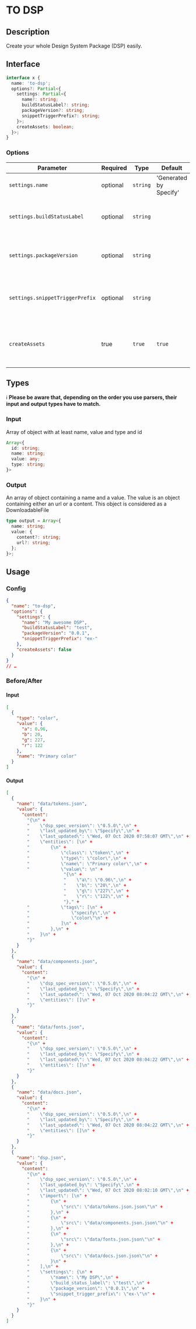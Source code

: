 # TO DSP

## Description

Create your whole Design System Package (DSP) easily.

## Interface

```ts
interface x {
  name: 'to-dsp';
  options?: Partial<{
    settings: Partial<{
      name?: string;
      buildStatusLabel?: string;
      packageVersion?: string;
      snippetTriggerPrefix?: string;
    }>;
    createAssets: boolean;
  }>;
}
```

### Options

| Parameter                       | Required | Type     | Default                | Description                                                   |
| ------------------------------- | -------- | -------- | ---------------------- | ------------------------------------------------------------- |
| `settings.name`                 | optional | `string` | 'Generated by Specify' | The name of the DSP                                           |
| `settings.buildStatusLabel`     | optional | `string` |                        | Build status label (examples: 'dev' or 'released')            |
| `settings.packageVersion`       | optional | `string` |                        | Version of the DSP package, not the DSP spec                  |
| `settings.snippetTriggerPrefix` | optional | `string` |                        | Trigger for snippets on components (examples: 'sp-' or 'ex-") |
| `createAssets`                  | true     | `true`   | `true`                 | Defines if you want the assets to be created or not           |

## Types

ℹ️ **Please be aware that, depending on the order you use parsers, their input and output types have to match.**

### Input

Array of object with at least name, value and type and id

```ts
Array<{
  id: string;
  name: string;
  value: any;
  type: string;
}>
```

### Output

An array of object containing a name and a value. The value is an object containing either an url or a content. This object is considered as a DownloadableFile

```ts
type output = Array<{
  name: string;
  value: {
    content?: string;
    url?: string;
  };
}>;
```

## Usage

### Config

```json
{
  "name": "to-dsp",
  "options": {
    "settings": {
      "name": "My awesome DSP",
      "buildStatusLabel": "test",
      "packageVersion": "0.0.1",
      "snippetTriggerPrefix": "ex-"
    },
    "createAssets": false
  }
}
// …
```

### Before/After

#### Input

```json
[
  {
    "type": "color",
    "value": {
      "a": 0.96,
      "b": 20,
      "g": 227,
      "r": 122
    },
    "name": "Primary color"
  }
]
```

#### Output

```json
[
  {
    "name": "data/tokens.json",
    "value": {
      "content":
        "{\n" +
        "    \"dsp_spec_version\": \"0.5.0\",\n" +
        "    \"last_updated_by\": \"Specify\",\n" +
        "    \"last_updated\": \"Wed, 07 Oct 2020 07:58:07 GMT\",\n" +
        "    \"entities\": [\n" +
        "        {\n" +
        "            \"class\": \"token\",\n" +
        "            \"type\": \"color\",\n" +
        "            \"name\": \"Primary color\",\n" +
        "            \"value\": \n" +
                      "{\n" +
                      "    \"a\": \"0.96\",\n" +
                      "    \"b\": \"20\",\n" +
                      "    \"g\": \"227\",\n" +
                      "    \"r\": \"122\",\n" +
                      "}," +
        "            \"tags\": [\n" +
        "                \"specify\",\n" +
        "                \"color\"\n" +
        "            ]\n" +
        "        },\n" +
        "    }\n" +
        "}"
    }
  },
  {
    "name": "data/components.json",
    "value": {
      "content":
        "{\n" +
        "    \"dsp_spec_version\": \"0.5.0\",\n" +
        "    \"last_updated_by\": \"Specify\",\n" +
        "    \"last_updated\": \"Wed, 07 Oct 2020 08:04:22 GMT\",\n" +
        "    \"entities\": []\n" +
        "}"
    }
  },
  {
    "name": "data/fonts.json",
    "value": {
      "content":
        "{\n" +
        "    \"dsp_spec_version\": \"0.5.0\",\n" +
        "    \"last_updated_by\": \"Specify\",\n" +
        "    \"last_updated\": \"Wed, 07 Oct 2020 08:04:22 GMT\",\n" +
        "    \"entities\": []\n" +
        "}"
    }
  },
  {
    "name": "data/docs.json",
    "value": {
      "content":
        "{\n" +
        "    \"dsp_spec_version\": \"0.5.0\",\n" +
        "    \"last_updated_by\": \"Specify\",\n" +
        "    \"last_updated\": \"Wed, 07 Oct 2020 08:04:22 GMT\",\n" +
        "    \"entities\": []\n" +
        "}"
    }
  },
  {
    "name": "dsp.json",
    "value": {
      "content":
        "{\n" +
        "    \"dsp_spec_version\": \"0.5.0\",\n" +
        "    \"last_updated_by\": \"Specify\",\n" +
        "    \"last_updated\": \"Wed, 07 Oct 2020 08:02:10 GMT\",\n" +
        "    \"import\": [\n" +
        "        {\n" +
        "            \"src\": \"data/tokens.json.json\"\n" +
        "        },\n" +
        "        {\n" +
        "            \"src\": \"data/components.json.json\"\n" +
        "        },\n" +
        "        {\n" +
        "            \"src\": \"data/fonts.json.json\"\n" +
        "        },\n" +
        "        {\n" +
        "            \"src\": \"data/docs.json.json\"\n" +
        "        }\n" +
        "    ],\n" +
        "    \"settings\": {\n" +
        "        \"name\": \"My DSP\",\n" +
        "        \"build_status_label\": \"test\",\n" +
        "        \"package_version\": \"0.0.1\",\n" +
        "        \"snippet_trigger_prefix\": \"ex-\"\n" +
        "    }\n" +
        "}"
    }
  }
]
```
